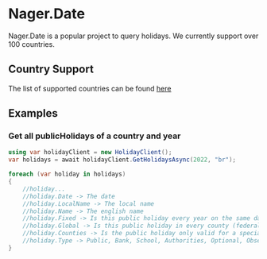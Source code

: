 # Nager.Date

Nager.Date is a popular project to query holidays. We currently support over 100 countries.

## Country Support
The list of supported countries can be found [here](https://date.nager.at/Home/RegionStatistic)

## Examples

### Get all publicHolidays of a country and year
```cs
using var holidayClient = new HolidayClient();
var holidays = await holidayClient.GetHolidaysAsync(2022, "br");

foreach (var holiday in holidays)
{
    //holiday...
    //holiday.Date -> The date
    //holiday.LocalName -> The local name
    //holiday.Name -> The english name
    //holiday.Fixed -> Is this public holiday every year on the same date
    //holiday.Global -> Is this public holiday in every county (federal state)
    //holiday.Counties -> Is the public holiday only valid for a special county ISO-3166-2 - Federal states
    //holiday.Type -> Public, Bank, School, Authorities, Optional, Observance
}
```
